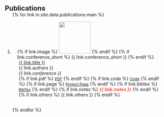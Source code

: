 <h2 id="publications" style="margin: 2px 0px -15px;">Publications</h2>

<div class="publications">
<ol class="bibliography">

{% for link in site.data.publications.main %}

<li>
<div class="pub-row">
  <div class="col-sm-3 abbr" style="position: relative;padding-right: 15px;padding-left: 15px;">
    {% if link.image %} 
    <img src="{{ link.image }}" class="teaser img-fluid z-depth-1" style="width:100;height:auto;">
    {% endif %}
    {% if link.conference_short %} 
    <abbr class="badge">{{ link.conference_short }}</abbr>
    {% endif %}
  </div>
  <div class="col-sm-9" style="position: relative;padding-right: 15px;padding-left: 20px;">
      <div class="title"><a href="{{ link.title_link | default: link.page | default: link.pdf }}" target="_blank" rel="noopener noreferrer">{{ link.title }}</a></div>
      <div class="author">{{ link.authors }}</div>
      <div class="periodical"><em>{{ link.conference }}</em>
      </div>
    <div class="links">
      {% if link.pdf %} 
      <a href="{{ link.pdf }}" class="btn btn-sm z-depth-0" role="button" target="_blank" rel="noopener noreferrer" style="font-size:12px;" onclick="openPDF('{{ link.pdf }}'); return false;">PDF</a>
      {% endif %}
      {% if link.code %} 
      <a href="{{ link.code }}" class="btn btn-sm z-depth-0" role="button" target="_blank" style="font-size:12px;">Code</a>
      {% endif %}
      {% if link.page %} 
      <a href="{{ link.page }}" class="btn btn-sm z-depth-0" role="button" target="_blank" style="font-size:12px;">Project Page</a>
      {% endif %}
      {% if link.bibtex %} 
      <a href="javascript:void(0)" onclick="showBibtex('{{ link.bibtex }}')" class="btn btn-sm z-depth-0" role="button" style="font-size:12px;">BibTex</a>
      {% endif %}
      {% if link.notes %} 
      <strong> <i style="color:#e74d3c">{{ link.notes }}</i></strong>
      {% endif %}
      {% if link.others %} 
      {{ link.others }}
      {% endif %}
    </div>
  </div>
</div>
</li>

<br>

{% endfor %}

</ol>
</div>

<!-- BibTeX Modal -->
<div id="bibtexModal" class="bibtex-modal" style="display: none;">
  <div class="modal-content">
    <div class="modal-header">
      <h3>BibTeX formatted citation</h3>
      <span class="close-btn" onclick="closeBibtex()">&times;</span>
    </div>
    <div class="modal-body">
      <textarea id="bibtexContent" readonly></textarea>
      <div class="modal-buttons">
        <button onclick="copyBibtex()" class="copy-btn">Copy to Clipboard</button>
        <button onclick="closeBibtex()" class="close-modal-btn">Close</button>
      </div>
    </div>
  </div>
</div>

<style>
/* Modal animations */
@keyframes modalFadeIn {
  from {
    opacity: 0;
    transform: scale(0.8);
  }
  to {
    opacity: 1;
    transform: scale(1);
  }
}

@keyframes modalFadeOut {
  from {
    opacity: 1;
    transform: scale(1);
  }
  to {
    opacity: 0;
    transform: scale(0.8);
  }
}

@keyframes backdropFadeIn {
  from { opacity: 0; }
  to { opacity: 1; }
}

.bibtex-modal {
  position: fixed;
  z-index: 1000;
  left: 0;
  top: 0;
  width: 100%;
  height: 100%;
  background-color: rgba(0,0,0,0.6);
  backdrop-filter: blur(8px);
  display: flex;
  align-items: center;
  justify-content: center;
  padding: 20px;
  box-sizing: border-box;
  animation: backdropFadeIn 0.3s ease-out;
}

.modal-content {
  background-color: #fff;
  padding: 0;
  border: none;
  border-radius: 16px;
  width: 100%;
  max-width: 580px;
  max-height: 90vh;
  box-shadow: 0 25px 50px rgba(0,0,0,0.15);
  font-family: inherit;
  overflow: hidden;
  animation: modalFadeIn 0.3s ease-out;
}

.modal-content.closing {
  animation: modalFadeOut 0.2s ease-in;
}

.modal-header {
  display: flex;
  justify-content: space-between;
  align-items: center;
  padding: 0px 24px;
  border-bottom: 1px solid #e5e7eb;
  background-color: #fafafa;
}

.modal-header h3 {
  margin: 0;
  font-size: 16px;
  font-weight: 600;
  color: #1f2937;
  font-family: inherit;
}

.close-btn {
  font-size: 24px;
  font-weight: 400;
  color: #6b7280;
  cursor: pointer;
  border: none;
  background: none;
  padding: 8px;
  width: 40px;
  height: 40px;
  display: flex;
  align-items: center;
  justify-content: center;
  border-radius: 8px;
  transition: all 0.2s ease;
  font-family: inherit;
}

.close-btn:hover {
  background-color: #f3f4f6;
  color: #374151;
  transform: scale(1.1);
}

.modal-body {
  padding: 20px 24px 20px 24px;
  max-height: calc(90vh - 140px);
  overflow-y: auto;
}

#bibtexContent {
  width: 100%;
  height: 220px;
  padding: 14px;
  font-family: 'SF Mono', 'Monaco', 'Inconsolata', 'Roboto Mono', 'Source Code Pro', 'Menlo', 'Consolas', monospace;
  font-size: 13px;
  line-height: 1.5;
  border: 2px solid #e5e7eb;
  border-radius: 10px;
  background-color: #f9fafb;
  resize: vertical;
  margin-bottom: 15px;
  color: #1f2937;
  box-sizing: border-box;
  transition: border-color 0.2s ease;
  outline: none;
}

#bibtexContent:focus {
  border-color: #3b82f6;
  box-shadow: 0 0 0 3px rgba(59, 130, 246, 0.1);
}

.modal-buttons {
  display: flex;
  gap: 12px;
  justify-content: flex-end;
}

.copy-btn, .close-modal-btn {
  padding: 10px 20px;
  border: none;
  border-radius: 8px;
  cursor: pointer;
  font-size: 14px;
  font-weight: 500;
  transition: all 0.2s ease;
  font-family: inherit;
  display: inline-flex;
  align-items: center;
  justify-content: center;
  min-width: 100px;
}

.copy-btn {
  background-color: #3b82f6;
  color: white;
  box-shadow: 0 1px 3px rgba(59, 130, 246, 0.3);
}

.copy-btn:hover {
  background-color: #2563eb;
  transform: translateY(-1px);
  box-shadow: 0 4px 12px rgba(59, 130, 246, 0.4);
}

.copy-btn:active {
  transform: translateY(0);
}

.close-modal-btn {
  background-color: #f3f4f6;
  color: #374151;
  border: 1px solid #d1d5db;
}

.close-modal-btn:hover {
  background-color: #e5e7eb;
  border-color: #9ca3af;
}

/* Mobile responsiveness */
@media (max-width: 640px) {
  .bibtex-modal {
    padding: 16px;
  }
  
  .modal-content {
    max-width: 100%;
    border-radius: 12px;
  }
  
  .modal-header {
    padding: 20px 24px;
  }
  
  .modal-header h3 {
    font-size: 16px;
  }
  
  .modal-body {
    padding: 24px;
  }
  
  #bibtexContent {
    height: 200px;
    font-size: 12px;
  }
  
  .modal-buttons {
    flex-direction: column-reverse;
  }
  
  .copy-btn, .close-modal-btn {
    width: 100%;
    justify-content: center;
  }
}

/* Dark mode support */
@media (prefers-color-scheme: dark) {
  .modal-content {
    background-color: #1f2937;
    color: #f9fafb;
  }
  
  .modal-header {
    border-bottom-color: #374151;
    background-color: #111827;
  }
  
  .modal-header h3 {
    color: #f9fafb;
  }
  
  .close-btn {
    color: #9ca3af;
  }
  
  .close-btn:hover {
    background-color: #374151;
    color: #f3f4f6;
  }
  
  #bibtexContent {
    background-color: #111827;
    border-color: #374151;
    color: #f9fafb;
  }
  
  #bibtexContent:focus {
    border-color: #3b82f6;
    box-shadow: 0 0 0 3px rgba(59, 130, 246, 0.2);
  }
  
  .close-modal-btn {
    background-color: #374151;
    color: #f3f4f6;
    border-color: #4b5563;
  }
  
  .close-modal-btn:hover {
    background-color: #4b5563;
    border-color: #6b7280;
  }
}
</style>

<script src="{{ '/assets/js/publications.js' | relative_url }}"></script>

